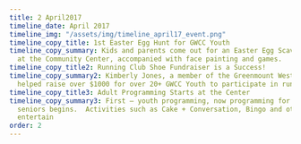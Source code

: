 ```yaml
---
title: 2 April2017
timeline_date: April 2017
timeline_img: "/assets/img/timeline_april17_event.png"
timeline_copy_title: 1st Easter Egg Hunt for GWCC Youth
timeline_copy_summary: Kids and parents come out for an Easter Egg Scavenger Hunt
  at the Community Center, accompanied with face painting and games.
timeline_copy_title2: Running Club Shoe Fundraiser is a Success!
timeline_copy_summary2: Kimberly Jones, a member of the Greenmount West community,
  helped raise over $1000 for over 20+ GWCC Youth to participate in running club
timeline_copy_title3: Adult Programming Starts at the Center
timeline_copy_summary3: First – youth programming, now programming for adults and
  seniors begins.  Activities such as Cake + Conversation, Bingo and other games to
  entertain
order: 2
---
```


